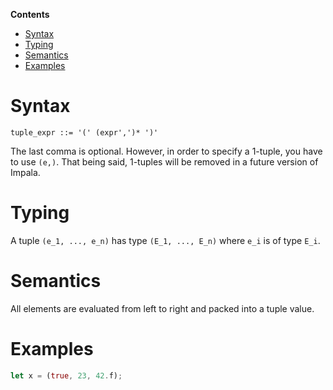 <!-- START doctoc generated TOC please keep comment here to allow auto update -->
<!-- DON'T EDIT THIS SECTION, INSTEAD RE-RUN doctoc TO UPDATE -->
**Contents**

- [Syntax](#syntax)
- [Typing](#typing)
- [Semantics](#semantics)
- [Examples](#examples)

<!-- END doctoc generated TOC please keep comment here to allow auto update -->

# Syntax

```
tuple_expr ::= '(' (expr',')* ')'
```
The last comma is optional.
However, in order to specify a 1-tuple, you have to use ```(e,)```.
That being said, 1-tuples will be removed in a future version of Impala.

# Typing

A tuple ```(e_1, ..., e_n)``` has type ```(E_1, ..., E_n)``` where ```e_i``` is of type ```E_i```.

# Semantics

All elements are evaluated from left to right and packed into a tuple value.

# Examples

```rust
let x = (true, 23, 42.f);
```
